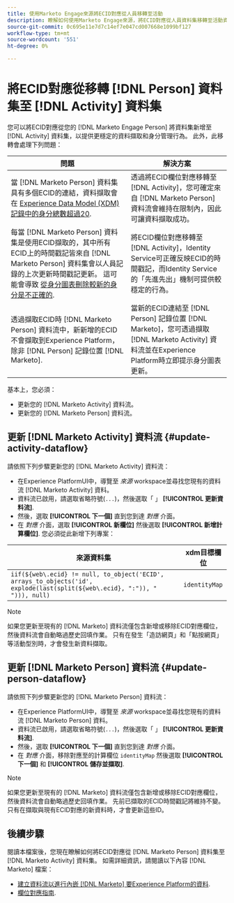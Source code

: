 ```yaml
---
title: 使用Marketo Engage來源將ECID對應從人員移轉至活動
description: 瞭解如何使用Marketo Engage來源，將ECID對應從人員資料集移轉至活動資料集。
source-git-commit: 0c695e11e7d7c14ef7e047cd007668e1099bf127
workflow-type: tm+mt
source-wordcount: '551'
ht-degree: 0%

---
```


# 將ECID對應從移轉 [!DNL Person] 資料集至 [!DNL Activity] 資料集

您可以將ECID對應從您的 [!DNL Marketo Engage Person] 將資料集新增至 [!DNL Activity] 資料集，以提供更穩定的資料擷取和身分管理行為。 此外，此移轉會處理下列問題：

| 問題 | 解決方案 |
| --- | --- |
| 當 [!DNL Marketo Person] 資料集具有多個ECID的連結，資料擷取會在 [Experience Data Model (XDM)記錄中的身分總數超過20](../../../../identity-service/guardrails.md). | 透過將ECID欄位對應移轉至 [!DNL Activity]，您可確定來自 [!DNL Marketo Person] 資料流會維持在限制內，因此可讓資料擷取成功。 |
| 每當 [!DNL Marketo Person] 資料集是使用ECID擷取的，其中所有ECID上的時間戳記皆來自 [!DNL Marketo Person] 資料集會以人員記錄的上次更新時間戳記更新。 這可能會導致 [從身分圖表刪除較新的身分是不正確的](../../../../identity-service/guardrails.md#understanding-the-deletion-logic-when-an-identity-graph-at-capacity-is-updated). | 將ECID欄位對應移轉至 [!DNL Activity]，Identity Service可正確反映ECID的時間戳記，而Identity Service的「先進先出」機制可提供較穩定的行為。 |
| 透過擷取ECID時 [!DNL Marketo Person] 資料流中，新新增的ECID不會擷取到Experience Platform，除非 [!DNL Person] 記錄位置 [!DNL Marketo]. | 當新的ECID連結至 [!DNL Person] 記錄位置 [!DNL Marketo]，您可透過擷取 [!DNL Marketo Activity] 資料流並在Experience Platform時立即提示身分圖表更新。 |

基本上，您必須：

* 更新您的 [!DNL Marketo Activity] 資料流。
* 更新您的 [!DNL Marketo Person] 資料流。

## 更新 [!DNL Marketo Activity] 資料流 {#update-activity-dataflow}

請依照下列步驟更新您的 [!DNL Marketo Activity] 資料流：

* 在Experience PlatformUI中，導覽至 *來源* workspace並尋找您現有的資料流 [!DNL Marketo Activity] 資料。
* 資料流已啟用，請選取省略符號(`...`)，然後選取「 」 **[!UICONTROL 更新資料流]**.
* 然後，選取 **[!UICONTROL 下一個]** 直到您到達 *對應* 介面。
* 在 *對應* 介面，選取 **[!UICONTROL 新欄位]** 然後選取 **[!UICONTROL 新增計算欄位]**. 您必須從此新增下列專案：

| 來源資料集 | xdm目標欄位 |
| --- | --- |
| `iif(${web\.ecid} != null, to_object('ECID', arrays_to_objects('id', explode(last(split(${web\.ecid}, ":")), " "))), null)` | `identityMap` |

>[!NOTE]
>
>如果您更新至現有的 [!DNL Marketo] 資料流僅包含新增或移除ECID對應欄位，然後資料流會自動略過歷史回填作業。 只有在發生「造訪網頁」和「點按網頁」等活動型別時，才會發生新資料擷取。

## 更新 [!DNL Marketo Person] 資料流 {#update-person-dataflow}

請依照下列步驟更新您的 [!DNL Marketo Person] 資料流：

* 在Experience PlatformUI中，導覽至 *來源* workspace並尋找您現有的資料流 [!DNL Marketo Person] 資料。
* 資料流已啟用，請選取省略符號(`...`)，然後選取「 」 **[!UICONTROL 更新資料流]**.
* 然後，選取 **[!UICONTROL 下一個]** 直到您到達 *對應* 介面。
* 在 *對應* 介面，移除對應至的計算欄位 `identityMap` 然後選取 **[!UICONTROL 下一個]** 和 **[!UICONTROL 儲存並擷取]**.

>[!NOTE]
>
>如果您更新至現有的 [!DNL Marketo] 資料流僅包含新增或移除ECID對應欄位，然後資料流會自動略過歷史回填作業。 先前已擷取的ECID時間戳記將維持不變。 只有在擷取與現有ECID對應的新資料時，才會更新這些ID。

## 後續步驟

閱讀本檔案後，您現在瞭解如何將ECID對應從 [!DNL Marketo Person] 資料集至 [!DNL Marketo Activity] 資料集。 如需詳細資訊，請閱讀以下內容 [!DNL Marketo] 檔案：

* [建立資料流以進行內嵌 [!DNL Marketo] 要Experience Platform的資料](../../../tutorials/ui/create/adobe-applications/marketo.md).
* [欄位對應指南](../mapping/marketo.md).